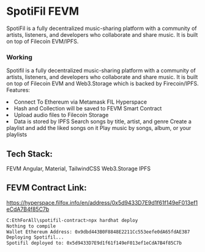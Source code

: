 # SpotiFil FEVM
SpotiFil is a fully decentralized music-sharing platform with a community of artists, listeners, and developers who collaborate and share music. It is built on top of Filecoin EVM/IPFS.

### Working
Spotifil is a fully decentralized music-sharing platform with a community of artists, listeners, and developers who collaborate and share music. It is built on top of Filecoin EVM and Web3.Storage which is backed by Firecoin/IPFS. Features:
<li>Connect To Ethereum via Metamask FIL Hyperspace</li>
<li>Hash and Collection will be saved to FEVM Smart Contract</li>
<li>Upload audio files to Filecoin Storage</li>
<li>Data is stored  by IPFS
Search songs by title, artist, and genre
Create a playlist and add the liked songs on it
Play music by songs, album, or your playlists
</li>

## Tech Stack:
FEVM
Angular, Material, TailwindCSS
Web3.Storage
IPFS




## FEVM Contract Link:
<a href="https://hyperspace.filfox.info/en/address/0x5d9433D7E9d1f61f149eF013ef1eCdA7B4f85C7b"> https://hyperspace.filfox.info/en/address/0x5d9433D7E9d1f61f149eF013ef1eCdA7B4f85C7b </a>

```sh
C:EthForAll\spotifil-contract>npx hardhat deploy
Nothing to compile
Wallet Ethereum Address: 0x9dbd443B0F8848E2211Cc553eefe0dA65fdAE387
Deploying Spotifil...
Spotifil deployed to: 0x5d9433D7E9d1f61f149eF013ef1eCdA7B4f85C7b
```


